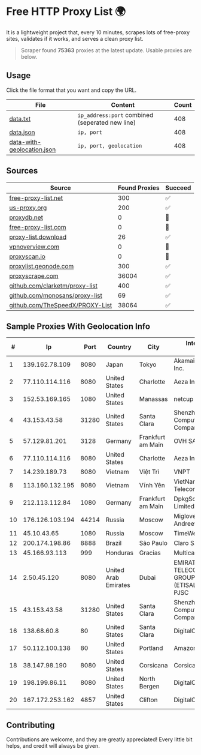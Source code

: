 
# Free HTTP Proxy List 🌍

It is a lightweight project that, every 10 minutes, scrapes lots of free-proxy sites, validates if it works, and serves a clean proxy list.


> Scraper found **75363** proxies at the latest update. Usable proxies are below.

## Usage

Click the file format that you want and copy the URL.


|File|Content|Count|
|----|-------|-----|
|[data.txt](https://raw.githubusercontent.com/themiralay/Proxy-List-World/master/data.txt)|`ip_address:port` combined (seperated new line)|408|
|[data.json](https://raw.githubusercontent.com/themiralay/Proxy-List-World/master/data.json)|`ip, port`|408|
|[data-with-geolocation.json](https://raw.githubusercontent.com/themiralay/Proxy-List-World/master/data-with-geolocation.json)|`ip, port, geolocation`|408|

## Sources

|Source|Found Proxies|Succeed|
|------|-------------|-------|
|[free-proxy-list.net](https://free-proxy-list.net)|300|✅|
|[us-proxy.org](https://www.us-proxy.org)|200|✅|
|[proxydb.net](http://proxydb.net)|0|🚫|
|[free-proxy-list.com](https://free-proxy-list.com/?page=&port=&type%5B%5D=http&type%5B%5D=https&up_time=0&search=Search)|0|🚫|
|[proxy-list.download](https://www.proxy-list.download/HTTP)|26|✅|
|[vpnoverview.com](https://vpnoverview.com/privacy/anonymous-browsing/free-proxy-servers)|0|🚫|
|[proxyscan.io](https://www.proxyscan.io)|0|🚫|
|[proxylist.geonode.com](https://proxylist.geonode.com/api/proxy-list?limit=300&page=1&sort_by=lastChecked&sort_type=desc&protocols=http,https)|300|✅|
|[proxyscrape.com](https://api.proxyscrape.com/v2/?request=displayproxies&protocol=http&timeout=10000&country=all&ssl=all&anonymity=all)|36004|✅|
|[github.com/clarketm/proxy-list](https://raw.githubusercontent.com/clarketm/proxy-list/master/proxy-list-raw.txt)|400|✅|
|[github.com/monosans/proxy-list](https://raw.githubusercontent.com/monosans/proxy-list/main/proxies/http.txt)|69|✅|
|[github.com/TheSpeedX/PROXY-List](https://raw.githubusercontent.com/TheSpeedX/PROXY-List/master/http.txt)|38064|✅|


## Sample Proxies With Geolocation Info

|#|Ip|Port|Country|City|Internet Service Provider|
|-|--|----|-------|----|-------------------------|
|1|139.162.78.109|8080|Japan|Tokyo|Akamai Technologies, Inc.|
|2|77.110.114.116|8080|United States|Charlotte|Aeza International LTD|
|3|152.53.169.165|1080|United States|Manassas|netcup GmbH|
|4|43.153.43.58|31280|United States|Santa Clara|Shenzhen Tencent Computer Systems Company Limited|
|5|57.129.81.201|3128|Germany|Frankfurt am Main|OVH SAS|
|6|77.110.114.116|8080|United States|Charlotte|Aeza International LTD|
|7|14.239.189.73|8080|Vietnam|Việt Trì|VNPT|
|8|113.160.132.195|8080|Vietnam|Vĩnh Yên|VietNam Post and Telecom Corporation|
|9|212.113.112.84|1080|Germany|Frankfurt am Main|DpkgSoft International Limited|
|10|176.126.103.194|44214|Russia|Moscow|Miglovets Egor Andreevich|
|11|45.10.43.65|1080|Russia|Moscow|TimeWeb LLC|
|12|200.174.198.86|8888|Brazil|São Paulo|Claro S.A|
|13|45.166.93.113|999|Honduras|Gracias|Multicable De Honduras|
|14|2.50.45.120|8080|United Arab Emirates|Dubai|EMIRATES TELECOMMUNICATIONS GROUP COMPANY (ETISALAT GROUP) PJSC|
|15|43.153.43.58|31280|United States|Santa Clara|Shenzhen Tencent Computer Systems Company Limited|
|16|138.68.60.8|80|United States|Santa Clara|DigitalOcean, LLC|
|17|50.112.100.138|80|United States|Portland|Amazon.com, Inc.|
|18|38.147.98.190|8080|United States|Corsicana|Corsicana ISD|
|19|198.199.86.11|8080|United States|North Bergen|DigitalOcean, LLC|
|20|167.172.253.162|4857|United States|Clifton|DigitalOcean, LLC|



## Contributing

Contributions are welcome, and they are greatly appreciated! Every
little bit helps, and credit will always be given.

